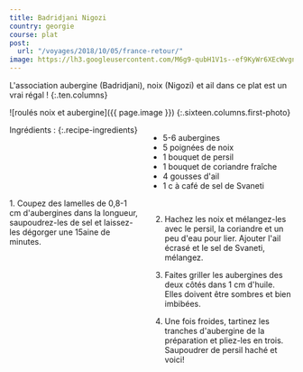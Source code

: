 ```yaml
---
title: Badridjani Nigozi
country: georgie
course: plat
post:
  url: "/voyages/2018/10/05/france-retour/"
image: https://lh3.googleusercontent.com/M6g9-qubH1V1s--ef9KyWr6XEcWvgnyVV90525TklxFU1FSnyD9q0dFb4xPZmfduGYVkLoX-QH6NzCfHp-nXfQyaO_2FCNO_Tko8L3c-oF3n-G74-QrRRTzaSu4SRR_TDrqwLCrUetFqwmBZxSAFSRmnl4WqMY8UNPGNEX4-RRuXeZsou34fn6pLfSAbmFDuVYP3f1slYCICPt0cglO7WoCu0yMq8rIsWod6GLUJvc6XQ-ugscM-hDw8mOToygzl2-7s8dDypujS1pZ8lluqDRGLgtyXg5dCSC3STuRzHcOo829w-ZW5KsjaH2Q_E3_vdlBAv_gasN_AOwLrmnpKijYvNltuq3tzfO66_shYlcH8ASMzzX2qT5dSvnRfFUQ-p2p_Aj6-eL3hn1E-MXZCWzTQ0J1iZemQ3vm9kaI1ycCY3HdmbUsomrBgdtfDJKnMnPJ6qzZ7pZ5xI2scvYH8yCEDjXAQPKyuE0DeH23KzZ37WdTNZrVbQmLrKz4BGeInxmU7YnkIYwlwrVKiyP8ds350dqi35sS8i-Y4ZuWCW8jOIhuqN4_m8FVklQdv4GAGYh1rePtNKkffdN6I3stIECQaj-OSaVy_u1A2ptVx15t-Pvi7Tm8cAxt5rXL3Lz7RSH8Hlvxn_klKiow5foOUxtoWnYDANwdX_l1NpS0a93SMWzGj92xkIhugp_K9Nk7y9xAwZ0bKLSy1OHRYX-s9ia1TJky_fSL-crXvrk8EdReBtqeR=w900
---
```


L'association aubergine (Badridjani), noix (Nigozi) et ail dans ce plat est un vrai régal !
{:.ten.columns}

<!--fin extrait-->

![roulés noix et aubergine]({{ page.image }})
{:.sixteen.columns.first-photo}

<div class="four columns" markdown="1">
Ingrédients :
{:.recipe-ingredients}

- 5-6 aubergines
- 5 poignées de noix
- 1 bouquet de persil
- 1 bouquet de coriandre fraîche
- 4 gousses d'ail
- 1 c à café de sel de Svaneti
</div>

<div class="ten columns" markdown="1">
1. Coupez des lamelles de 0,8-1 cm d'aubergines dans la longueur, saupoudrez-les de sel et laissez-les dégorger une 15aine de minutes.

2. Hachez les noix et mélangez-les avec le persil, la coriandre et un peu d'eau pour lier. Ajouter l'ail écrasé et le sel de Svaneti, mélangez.

3. Faites griller les aubergines des deux côtés dans 1 cm d'huile. Elles doivent être sombres et bien imbibées.

4. Une fois froides, tartinez les tranches d'aubergine de la préparation et pliez-les en trois. Saupoudrer de persil haché et voici!
</div>
